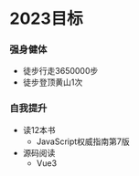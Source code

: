 # 2023目标

### 强身健体
- 徒步行走3650000步
- 徒步登顶黄山1次

### 自我提升
- 读12本书
  - JavaScript权威指南第7版
- 源码阅读
  - Vue3

